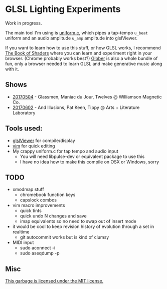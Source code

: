 # GLSL Lighting Experiments

Work in progress.

The main tool I'm using is [uniform.c](uniform.c), which pipes a tap-tempo
`u_beat` uniform and an audio amplitude `u_amp` amplitude into 
glslViewer.

If you want to learn how to use this stuff, or how GLSL works, I recommend 
[The Book of Shaders](https://thebookofshaders.com/) where you can learn and 
experiment right in your browser. (Chrome probably works best?) 
[Gibber](http://gibber.cc/) is also a whole bundle of fun, only a browser 
needed to learn GLSL and make generative music along with it.

## Shows

- [20170504](shows/20170504) - Glassmen, Maniac du Jour, Twelves @ Williamson Magnetic Co.
- [20170602](shows/20170602) - And Illusions, Pat Keen, Tippy @ Arts + Literature Laboratory

## Tools used:

- [glslViewer](https://github.com/patriciogonzalezvivo/glslViewer) for compile/display
- [vim](http://www.vim.org/) for quick editing
- My crappy uniform.c for tap tempo and audio input
  - You will need libpulse-dev or equivalent package to use this
  - I have no idea how to make this compile on OSX or Windows, sorry

## TODO

- xmodmap stuff 
  - chromebook function keys 
  - capslock combos
- vim macro improvements
  - quick tints
  - quick undo N changes and save 
  - imap equivalents so no need to swap out of insert mode
- it would be cool to keep revision history of evolution through a set in realtime 
  - git autocommit works but is kind of clumsy
- MIDI input
  - sudo aconnect -i
  - sudo aseqdump -p <PORT>

## Misc 

[This garbage is licensed under the MIT license.](LICENSE)
